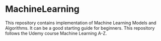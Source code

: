 # MachineLearning
This repository contains implementation of Machine Learning Models and Algorithms. 
It can be a good starting guide for beginners.
This repository follows the Udemy course Machine Learning A-Z.
